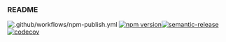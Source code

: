 ### README
![.github/workflows/npm-publish.yml](https://github.com/simple-deck/test-decorators/workflows/.github/workflows/npm-publish.yml/badge.svg)
[![npm version](https://badge.fury.io/js/%40simple-deck%2Ftest-decorators.svg)](https://badge.fury.io/js/%40simple-deck%2Ftest-decorators)[![semantic-release](https://img.shields.io/badge/%20%20%F0%9F%93%A6%F0%9F%9A%80-semantic--release-e10079.svg)](https://github.com/semantic-release/semantic-release)
[![codecov](https://codecov.io/gh/simple-deck/test-decorators/branch/master/graph/badge.svg?token=G5SD2YX788)](https://codecov.io/gh/simple-deck/test-decorators)
